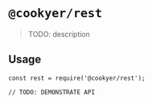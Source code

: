 # `@cookyer/rest`

> TODO: description

## Usage

```
const rest = require('@cookyer/rest');

// TODO: DEMONSTRATE API
```
